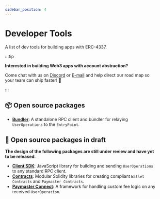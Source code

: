 ```yaml
---
sidebar_position: 4
---
```


# Developer Tools

A list of dev tools for building apps with ERC-4337.

:::tip

**Interested in building Web3 apps with account abstraction?**

Come chat with us on [Discord](https://discord.gg/FpXmvKrNed) or [E-mail](mailto:founders@stackup.sh) and help direct our road map so your team can ship faster! 🚀

:::

## 📦 Open source packages

- **[Bundler](/docs/category/client)**: A standalone RPC client and bundler for relaying `UserOperations` to the `EntryPoint`.

## 🚧 Open source packages in draft

**The design of the following packages are still under review and have yet to be released.**

- **[Client SDK](/docs/category/client-sdk)**: JavaScript library for building and sending `UserOperations` to any standard RPC client.
- **[Contracts](/docs/category/contracts)**: Modular Solidity libraries for creating compliant `Wallet Contracts` and `Paymaster Contracts`.
- **[Paymaster Connect](/docs/category/paymaster)**: A framework for handling custom fee logic on any received `UserOperation`.
